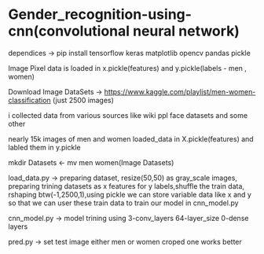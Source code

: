# Gender_recognition-using-cnn(convolutional neural network)
dependices -> pip install tensorflow keras matplotlib opencv pandas pickle 

Image Pixel data is loaded in x.pickle(features) and y.pickle(labels - men , women)

Download Image DataSets -> https://www.kaggle.com/playlist/men-women-classification (just 2500 images)

i collected data from various sources like wiki ppl face datasets and some other

nearly 15k images of men and women loaded_data in X.pickle(features) and labled them in y.pickle 

mkdir Datasets <- mv men women(Image Datasets) 


load_data.py -> preparing dataset, resize(50,50) as gray_scale images, preparing trining datasets as x features for y labels,shuffle the train data, rshaping btw(-1,2500,1),using pickle we can store variable data like x and y so that we can user these train data to train our model in cnn_model.py 

cnn_model.py -> model trining using 3-conv_layers 64-layer_size 0-dense layers

pred.py -> set test image either men or women croped one works better
